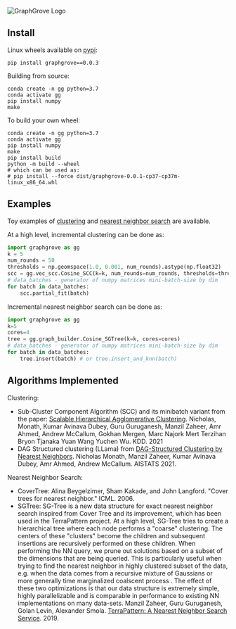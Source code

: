 ![GraphGrove Logo](https://github.com/nmonath/graphgrove/blob/main/logo.png)


## Install

Linux wheels available on [pypi](https://pypi.org/project/graphgrove/):

```
pip install graphgrove==0.0.3
```

Building from source:

```
conda create -n gg python=3.7
conda activate gg
pip install numpy
make
```

To build your own wheel:

```
conda create -n gg python=3.7
conda activate gg
pip install numpy
make
pip install build
python -m build --wheel
# which can be used as:
# pip install --force dist/graphgrove-0.0.1-cp37-cp37m-linux_x86_64.whl 
```

## Examples

Toy examples of [clustering](examples/clustering.py) and [nearest neighbor search](examples/nearest_neighbor_search.py) are available. 

At a high level, incremental clustering can be done as:

```Python
import graphgrove as gg
k = 5
num_rounds = 50
thresholds = np.geomspace(1.0, 0.001, num_rounds).astype(np.float32)
scc = gg.vec_scc.Cosine_SCC(k=k, num_rounds=num_rounds, thresholds=thresholds, index_name='cosine_sgtree', cores=cores, verbosity=0)
# data_batches - generator of numpy matrices mini-batch-size by dim
for batch in data_batches:
    scc.partial_fit(batch)
```

Incremental nearest neighbor search can be done as:
```Python
import graphgrove as gg
k=5
cores=4
tree = gg.graph_builder.Cosine_SGTree(k=k, cores=cores)
# data_batches - generator of numpy matrices mini-batch-size by dim
for batch in data_batches:
    tree.insert(batch) # or tree.insert_and_knn(batch) 
```

## Algorithms Implemented

Clustering:
* Sub-Cluster Component Algorithm (SCC) and its minibatch variant from the paper: [Scalable Hierarchical Agglomerative Clustering](https://dl.acm.org/doi/10.1145/3447548.3467404). Nicholas, Monath, Kumar Avinava Dubey, Guru Guruganesh, Manzil Zaheer, Amr Ahmed, Andrew McCallum, Gokhan Mergen, Marc Najork Mert Terzihan Bryon Tjanaka Yuan Wang Yuchen Wu. KDD. 2021
* DAG Structured clustering (LLama) from [DAG-Structured Clustering by Nearest Neighbors](https://proceedings.mlr.press/v130/monath21a). Nicholas Monath, Manzil Zaheer, Kumar Avinava Dubey, Amr Ahmed, Andrew McCallum. AISTATS 2021.


Nearest Neighbor Search:
* CoverTree: Alina Beygelzimer, Sham Kakade, and John Langford. "Cover trees for nearest neighbor."  ICML. 2006.
* SGTree: SG-Tree is a new data structure for exact nearest neighbor search inspired from Cover Tree and its improvement, which has been used in the TerraPattern project. At a high level, SG-Tree tries to create a hierarchical tree where each node performs a "coarse" clustering. The centers of these "clusters" become the children and subsequent insertions are recursively performed on these children. When performing the NN query, we prune out solutions based on a subset of the dimensions that are being queried. This is particularly useful when trying to find the nearest neighbor in highly clustered subset of the data, e.g. when the data comes from a recursive mixture of Gaussians or more generally time marginalized coalscent process . The effect of these two optimizations is that our data structure is extremely simple, highly parallelizable and is comparable in performance to existing NN implementations on many data-sets. Manzil Zaheer, Guru Guruganesh, Golan Levin, Alexander Smola. [TerraPattern: A Nearest Neighbor Search Service](http://manzil.ml/res/Papers/2019_sgtree.pdf). 2019.
